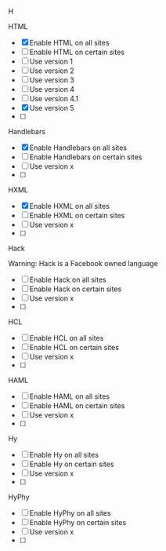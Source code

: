 H

HTML

- [x] Enable HTML on all sites
- [ ] Enable HTML on certain sites
- [ ] Use version 1
- [ ] Use version 2
- [ ] Use version 3
- [ ] Use version 4
- [ ] Use version 4.1
- [x] Use version 5
- [ ] 

Handlebars

- [x] Enable Handlebars on all sites
- [ ] Enable Handlebars on certain sites
- [ ] Use version x
- [ ]

HXML

- [x] Enable HXML on all sites
- [ ] Enable HXML on certain sites
- [ ] Use version x
- [ ]

Hack

Warning: Hack is a Facebook owned language

- [ ] Enable Hack on all sites
- [ ] Enable Hack on certain sites
- [ ] Use version x
- [ ]

HCL

- [ ] Enable HCL on all sites
- [ ] Enable HCL on certain sites
- [ ] Use version x
- [ ]

HAML

- [ ] Enable HAML on all sites
- [ ] Enable HAML on certain sites
- [ ] Use version x
- [ ]

Hy

- [ ] Enable Hy on all sites
- [ ] Enable Hy on certain sites
- [ ] Use version x
- [ ]

HyPhy

- [ ] Enable HyPhy on all sites
- [ ] Enable HyPhy on certain sites
- [ ] Use version x
- [ ]

